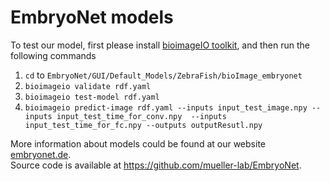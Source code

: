 # EmbryoNet models 

To test our model, first please install <a href="https://github.com/bioimage-io/core-bioimage-io-python">bioimageIO toolkit</a>, and then run the following commands

1) ```cd``` to ```EmbryoNet/GUI/Default_Models/ZebraFish/bioImage_embryonet```
2) ```bioimageio validate rdf.yaml```
3) ```bioimageio test-model rdf.yaml```
4) ```bioimageio predict-image rdf.yaml --inputs input_test_image.npy --inputs input_test_time_for_conv.npy  --inputs input_test_time_for_fc.npy --outputs outputResutl.npy```

More information about models could be found at our website <a href="https://embryonet.de">embryonet.de</a>.<br>
Source code is available at https://github.com/mueller-lab/EmbryoNet.
